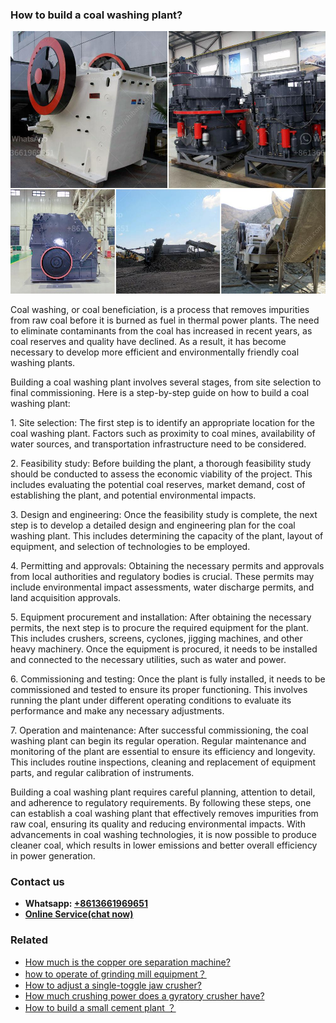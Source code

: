 <h3>How to build a coal washing plant?</h3><img src='1701745086.jpg' alt=''><p>Coal washing, or coal beneficiation, is a process that removes impurities from raw coal before it is burned as fuel in thermal power plants. The need to eliminate contaminants from the coal has increased in recent years, as coal reserves and quality have declined. As a result, it has become necessary to develop more efficient and environmentally friendly coal washing plants.</p><p>Building a coal washing plant involves several stages, from site selection to final commissioning. Here is a step-by-step guide on how to build a coal washing plant:</p><p>1. Site selection: The first step is to identify an appropriate location for the coal washing plant. Factors such as proximity to coal mines, availability of water sources, and transportation infrastructure need to be considered.</p><p>2. Feasibility study: Before building the plant, a thorough feasibility study should be conducted to assess the economic viability of the project. This includes evaluating the potential coal reserves, market demand, cost of establishing the plant, and potential environmental impacts.</p><p>3. Design and engineering: Once the feasibility study is complete, the next step is to develop a detailed design and engineering plan for the coal washing plant. This includes determining the capacity of the plant, layout of equipment, and selection of technologies to be employed.</p><p>4. Permitting and approvals: Obtaining the necessary permits and approvals from local authorities and regulatory bodies is crucial. These permits may include environmental impact assessments, water discharge permits, and land acquisition approvals.</p><p>5. Equipment procurement and installation: After obtaining the necessary permits, the next step is to procure the required equipment for the plant. This includes crushers, screens, cyclones, jigging machines, and other heavy machinery. Once the equipment is procured, it needs to be installed and connected to the necessary utilities, such as water and power.</p><p>6. Commissioning and testing: Once the plant is fully installed, it needs to be commissioned and tested to ensure its proper functioning. This involves running the plant under different operating conditions to evaluate its performance and make any necessary adjustments.</p><p>7. Operation and maintenance: After successful commissioning, the coal washing plant can begin its regular operation. Regular maintenance and monitoring of the plant are essential to ensure its efficiency and longevity. This includes routine inspections, cleaning and replacement of equipment parts, and regular calibration of instruments.</p><p>Building a coal washing plant requires careful planning, attention to detail, and adherence to regulatory requirements. By following these steps, one can establish a coal washing plant that effectively removes impurities from raw coal, ensuring its quality and reducing environmental impacts. With advancements in coal washing technologies, it is now possible to produce cleaner coal, which results in lower emissions and better overall efficiency in power generation.</p><h3>Contact us</h3><ul><li><strong>Whatsapp:&nbsp;<a href="https://wa.me/8613661969651">+8613661969651</a></strong></li><li><a href="https://swt.shibang-china.com/?git&amp;zhl&amp;How to build a coal washing plant"><strong>Online Service(chat now)</strong></a></li></ul><h3>Related</h3><ul><li><a href='How much is the copper ore separation machine.md'>How much is the copper ore separation machine?</a></li><li><a href='how to operate of grinding mill equipment？.md'>how to operate of grinding mill equipment？</a></li><li><a href='How to adjust a singletoggle jaw crusher.md'>How to adjust a single-toggle jaw crusher?</a></li><li><a href='How much crushing power does a gyratory crusher have.md'>How much crushing power does a gyratory crusher have?</a></li><li><a href='How to build a small cement plant ？.md'>How to build a small cement plant ？</a></li></ul>